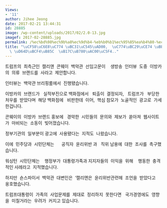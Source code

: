 ```yaml
---
Views:
- '11'
author: Jihee Jeong
date: 2017-02-21 13:44:31
id: 28885
image: /wp-content/uploads/2017/02/2.0-13.jpg
imagef: 2017-02-28885.jpg
permalink: /%ec%bd%98%ec%9b%a8%ec%9d%b4-%eb%b0%b1%ec%95%85%ea%b4%80-%ec%9d%b4%eb%b0%a9%ec%b9%b4-%eb%b8%8c%eb%9e%9c%eb%93%9c-%ed%99%8d%eb%b3%b4%eb%a1%9c-%eb%85%bc%eb%9e%80%ea%b0%80%ec%97%b4/
title: "\uCF58\uC6E8\uC774 \uBC31\uC545\uAD00,  \uC774\uBC29\uCE74 \uBE0C\uB79C\uB4DC\
  \ \uD64D\uBCF4\uB85C  \uB17C\uB780\uAC00\uC5F4.."
---
```


트럼프의  최측근인  캘리앤  콘웨이  백악관  선임고문이    생방송  인터뷰  도중  이방카의  의류  브랜드를  사라고  제안합니다.

인터뷰는  백악관 브리핑룸에서  진행됐습니다.

이방카의  브랜드가   실적부진으로 백화점에서   퇴출이  결정되자,   트럼프가   부당한  처우를  받았다며  해당 백화점에   비판한데  이어,  핵심 참모가  노골적인  광고로  가세 한겁니다.

콘웨이의  이방카  브랜드 홍보에   경악한  시민들의  문의와  제보가  쏟아져  웹사이트가  마비되는  소동이  빚어졌습니다.

정부기관의  일부분이 광고에  사용됐다는  지적도  나왔습니다.

이에  민주당과  시민단체는      공직자  윤리위반 과   직위 남용에  대한  조사를  촉구했습니다.

워싱턴  시민단체는    행정부가  대통령가족과 지지자들의  이익을  위해    행동한  충격적인 사례라고  지적했습니다.

하지만  숀스파이서  백악관  대변인은  ‘캘리앤은  윤리위반관련헤  조언을  받았다고  옹호했습니다.

트럼프대통령이  가족의  사업문제를  제대로  정리하지  못한다면   국가경영에도  영향을  미칠거라는  우려가  커지고 있습니다.

&nbsp;

&nbsp;